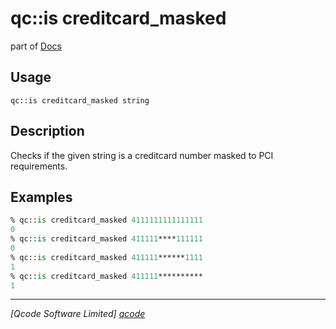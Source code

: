 qc::is creditcard_masked
==============

part of [Docs](../index.md)

Usage
-----
`qc::is creditcard_masked string`

Description
-----------
Checks if the given string is a creditcard number masked to PCI requirements.

Examples
--------
```tcl
% qc::is creditcard_masked 4111111111111111
0
% qc::is creditcard_masked 411111****111111
0
% qc::is creditcard_masked 411111******1111
1
% qc::is creditcard_masked 411111**********
1
```

----------------------------------
*[Qcode Software Limited] [qcode]*

[qcode]: http://www.qcode.co.uk "Qcode Software"